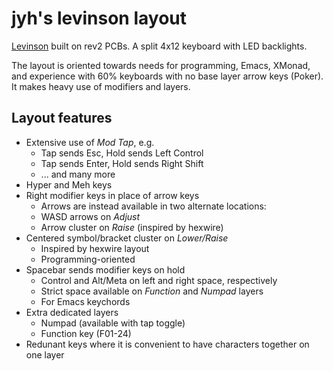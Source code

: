 # jyh's levinson layout

[Levinson](https://keeb.io/products/levinson-lets-split-w-led-backlight)
built on rev2 PCBs. A split 4x12 keyboard with LED backlights.

The layout is oriented towards needs for programming, Emacs, XMonad,
and experience with 60% keyboards with no base layer arrow keys
(Poker). It makes heavy use of modifiers and layers.

## Layout features

  * Extensive use of _Mod Tap_, e.g.
     * Tap sends Esc, Hold sends Left Control
     * Tap sends Enter, Hold sends Right Shift
     * ... and many more
  * Hyper and Meh keys
  * Right modifier keys in place of arrow keys
    * Arrows are instead available in two alternate locations:
    * WASD arrows on _Adjust_
    * Arrow cluster on _Raise_ (inspired by hexwire)
  * Centered symbol/bracket cluster on _Lower/Raise_
    * Inspired by hexwire layout
    * Programming-oriented
  * Spacebar sends modifier keys on hold
    * Control and Alt/Meta on left and right space, respectively
    * Strict space available on _Function_ and _Numpad_ layers
    * For Emacs keychords
  * Extra dedicated layers
    * Numpad (available with tap toggle)
    * Function key (F01-24)
  * Redunant keys where it is convenient to have characters together
    on one layer

